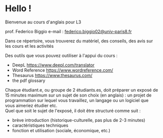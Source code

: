 # Hello !

Bienvenue au cours d'anglais pour L3

prof. Federico Biggio e-mail : federico.biggio02@univ-paris8.fr

Dans ce répertoire, vous trouverez du matériel, des conseils, des avis sur les cours et les activités

Des outils que vous pouvez outiliser à l'appui du cours :
* DeepL https://www.deepl.com/translator
* Word Reference https://www.wordreference.com/
* Thesaurus https://www.thesaurus.com/
* the pdf glossary

Chaque étudiant.e, ou groupe de 2 étudiants.es, doit préparer un exposé de 15 minutes maximum sur un sujet de son choix (en anglais) : un projet de programmation sur lequel vous travaillez, un langage ou un logiciel que vous aimeriez étudier etc. <br>
Quel que soit le sujet de l'exposé, il doit être structuré comme suit :
* brève introduction (historique-culturelle, pas plus de 2-3 minutes)
* caractéristiques techniques 
* fonction et utilisation (sociale, économique, etc.)
